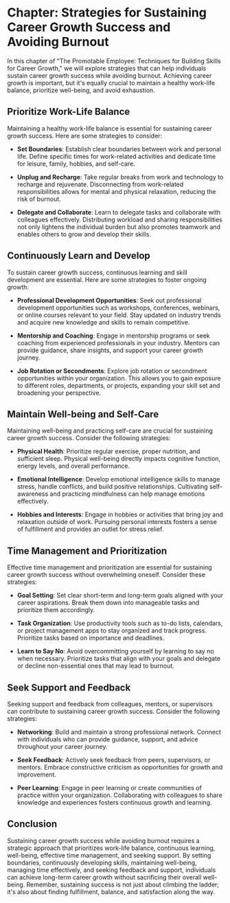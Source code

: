Chapter: Strategies for Sustaining Career Growth Success and Avoiding Burnout
=============================================================================

In this chapter of "The Promotable Employee: Techniques for Building Skills for Career Growth," we will explore strategies that can help individuals sustain career growth success while avoiding burnout. Achieving career growth is important, but it's equally crucial to maintain a healthy work-life balance, prioritize well-being, and avoid exhaustion.

Prioritize Work-Life Balance
----------------------------

Maintaining a healthy work-life balance is essential for sustaining career growth success. Here are some strategies to consider:

* **Set Boundaries**: Establish clear boundaries between work and personal life. Define specific times for work-related activities and dedicate time for leisure, family, hobbies, and self-care.

* **Unplug and Recharge**: Take regular breaks from work and technology to recharge and rejuvenate. Disconnecting from work-related responsibilities allows for mental and physical relaxation, reducing the risk of burnout.

* **Delegate and Collaborate**: Learn to delegate tasks and collaborate with colleagues effectively. Distributing workload and sharing responsibilities not only lightens the individual burden but also promotes teamwork and enables others to grow and develop their skills.

Continuously Learn and Develop
------------------------------

To sustain career growth success, continuous learning and skill development are essential. Here are some strategies to foster ongoing growth:

* **Professional Development Opportunities**: Seek out professional development opportunities such as workshops, conferences, webinars, or online courses relevant to your field. Stay updated on industry trends and acquire new knowledge and skills to remain competitive.

* **Mentorship and Coaching**: Engage in mentorship programs or seek coaching from experienced professionals in your industry. Mentors can provide guidance, share insights, and support your career growth journey.

* **Job Rotation or Secondments**: Explore job rotation or secondment opportunities within your organization. This allows you to gain exposure to different roles, departments, or projects, expanding your skill set and broadening your perspective.

Maintain Well-being and Self-Care
---------------------------------

Maintaining well-being and practicing self-care are crucial for sustaining career growth success. Consider the following strategies:

* **Physical Health**: Prioritize regular exercise, proper nutrition, and sufficient sleep. Physical well-being directly impacts cognitive function, energy levels, and overall performance.

* **Emotional Intelligence**: Develop emotional intelligence skills to manage stress, handle conflicts, and build positive relationships. Cultivating self-awareness and practicing mindfulness can help manage emotions effectively.

* **Hobbies and Interests**: Engage in hobbies or activities that bring joy and relaxation outside of work. Pursuing personal interests fosters a sense of fulfillment and provides an outlet for stress relief.

Time Management and Prioritization
----------------------------------

Effective time management and prioritization are essential for sustaining career growth success without overwhelming oneself. Consider these strategies:

* **Goal Setting**: Set clear short-term and long-term goals aligned with your career aspirations. Break them down into manageable tasks and prioritize them accordingly.

* **Task Organization**: Use productivity tools such as to-do lists, calendars, or project management apps to stay organized and track progress. Prioritize tasks based on importance and deadlines.

* **Learn to Say No**: Avoid overcommitting yourself by learning to say no when necessary. Prioritize tasks that align with your goals and delegate or decline non-essential ones that may lead to burnout.

Seek Support and Feedback
-------------------------

Seeking support and feedback from colleagues, mentors, or supervisors can contribute to sustaining career growth success. Consider the following strategies:

* **Networking**: Build and maintain a strong professional network. Connect with individuals who can provide guidance, support, and advice throughout your career journey.

* **Seek Feedback**: Actively seek feedback from peers, supervisors, or mentors. Embrace constructive criticism as opportunities for growth and improvement.

* **Peer Learning**: Engage in peer learning or create communities of practice within your organization. Collaborating with colleagues to share knowledge and experiences fosters continuous growth and learning.

Conclusion
----------

Sustaining career growth success while avoiding burnout requires a strategic approach that prioritizes work-life balance, continuous learning, well-being, effective time management, and seeking support. By setting boundaries, continuously developing skills, maintaining well-being, managing time effectively, and seeking feedback and support, individuals can achieve long-term career growth without sacrificing their overall well-being. Remember, sustaining success is not just about climbing the ladder; it's also about finding fulfillment, balance, and satisfaction along the way.
